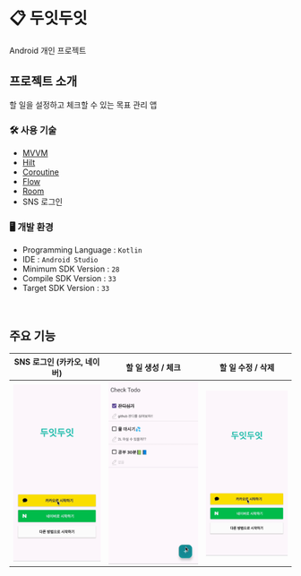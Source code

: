 # 📋 두잇두잇

Android 개인 프로젝트

## 프로젝트 소개

할 일을 설정하고 체크할 수 있는 목표 관리 앱

### 🛠️ 사용 기술

- [MVVM](https://github.com/min486/Android/tree/master/%EC%95%84%ED%82%A4%ED%85%8D%EC%B2%98/MVVM_%ED%8C%A8%ED%84%B4)
- [Hilt](https://github.com/min486/Android/tree/master/Android/%EC%9D%98%EC%A1%B4%EC%84%B1%EC%A3%BC%EC%9E%85-Hilt)
- [Coroutine](https://github.com/min486/Android/tree/master/Kotlin/%EC%BD%94%EB%A3%A8%ED%8B%B4)
- [Flow](https://github.com/min486/Android/tree/master/Kotlin/Flow)
- [Room](https://github.com/min486/Android/tree/master/Android/Room)
- SNS 로그인

### 🖥️ 개발 환경

- Programming Language : `Kotlin`
- IDE : `Android Studio`
- Minimum SDK Version : `28`
- Compile SDK Version : `33`
- Target SDK Version : `33`

<br>

## 주요 기능

|                 SNS 로그인 (카카오, 네이버)                  |                      할 일 생성 / 체크                       |                      할 일 수정 / 삭제                       |
| :----------------------------------------------------------: | :----------------------------------------------------------: | :----------------------------------------------------------: |
| <img src="./README.assets/todo.gif" alt="collection" align="center" width="100%" /> | <img src="./README.assets/todo2.gif" alt="todo2" align="center" width="100%" /> | <img src="./README.assets/todo.gif" alt="collection" align="center" width="100%" /> |



